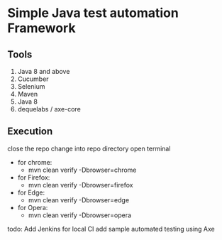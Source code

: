 # Simple Java test automation Framework


## Tools
1. Java 8 and above
2. Cucumber 
3. Selenium 
4. Maven
5. Java 8
6. dequelabs / axe-core

## Execution
close the repo
change into repo directory
open terminal
- for chrome: 
   - mvn clean verify -Dbrowser=chrome
- for Firefox:
   - mvn clean verify -Dbrowser=firefox
- for Edge:
   - mvn clean verify -Dbrowser=edge
- for Opera:
   - mvn clean verify -Dbrowser=opera

todo:
Add Jenkins for local CI
add sample automated testing using Axe

